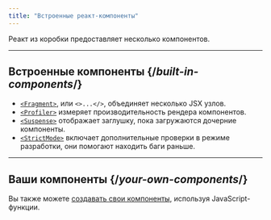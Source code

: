 ```yaml
---
title: "Встроенные реакт-компоненты"
---
```


<Intro>

Реакт из коробки предоставляет несколько компонентов.

</Intro>

---

## Встроенные компоненты {/*built-in-components*/}

* [`<Fragment>`](/reference/react/Fragment), или `<>...</>`, объединяет несколько JSX узлов.
* [`<Profiler>`](/reference/react/Profiler) измеряет производительность рендера компонентов.
* [`<Suspense>`](/reference/react/Suspense) отображает заглушку, пока загружаются дочерние компоненты.
* [`<StrictMode>`](/reference/react/StrictMode) включает дополнительные проверки в режиме разработки, они помогают находить баги раньше.

---

## Ваши компоненты {/*your-own-components*/}

Вы также можете [создавать свои компоненты](/learn/your-first-component), используя JavaScript-функции.
